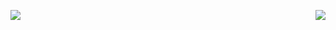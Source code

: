 <img align=right src="https://visitorbadge.io/status?path=Aslihan06"><img src="https://api.visitorbadge.io/api/visitors?path=Aslihan06&label=Visitors&countColor=%23ff8a65&style=plastic">
